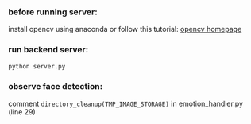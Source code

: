 ### before running server:

install opencv using anaconda
or follow this tutorial: [opencv homepage](http://docs.opencv.org/2.4/doc/tutorials/introduction/linux_install/linux_install.html)


### run backend server: 

`python server.py`


### observe face detection:

comment `directory_cleanup(TMP_IMAGE_STORAGE)` in emotion_handler.py (line 29)

